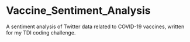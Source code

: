 # Vaccine_Sentiment_Analysis
A sentiment analysis of Twitter data related to COVID-19 vaccines, written for my TDI coding challenge.
